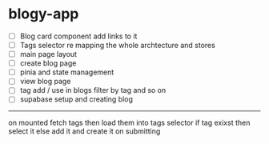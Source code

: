# blogy-app

- [ ] Blog card component add links to it
- [ ] Tags selector re mapping the whole archtecture and stores
- [ ] main page layout
- [ ] create blog page
- [ ] pinia and state management
- [ ] view blog page
- [ ] tag add / use in blogs filter by tag and so on
- [ ] supabase setup and creating blog

---

on mounted fetch tags then load them into tags selector if tag exixst then select it
else add it and create it on submitting

